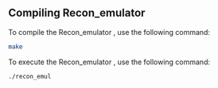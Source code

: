 ## Compiling Recon_emulator

To compile the Recon_emulator , use the following command:

```bash
make
```

To execute the Recon_emulator , use the following command:

```bash
./recon_emul
```



